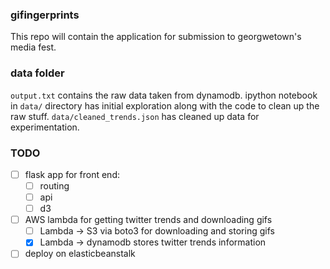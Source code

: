 ### gifingerprints

This repo will contain the application for submission to georgwetown's media fest.

### data folder

`output.txt` contains the raw data taken from dynamodb. ipython notebook in `data/` directory has initial exploration along with the code to clean up the raw stuff. `data/cleaned_trends.json` has cleaned up data for experimentation.

### TODO

- [ ] flask app for front end:
  - [ ] routing
  - [ ] api
  - [ ] d3
- [ ] AWS lambda for getting twitter trends and downloading gifs
  - [ ] Lambda -> S3 via boto3 for downloading and storing gifs
  - [x] Lambda -> dynamodb stores twitter trends information
- [ ] deploy on elasticbeanstalk
